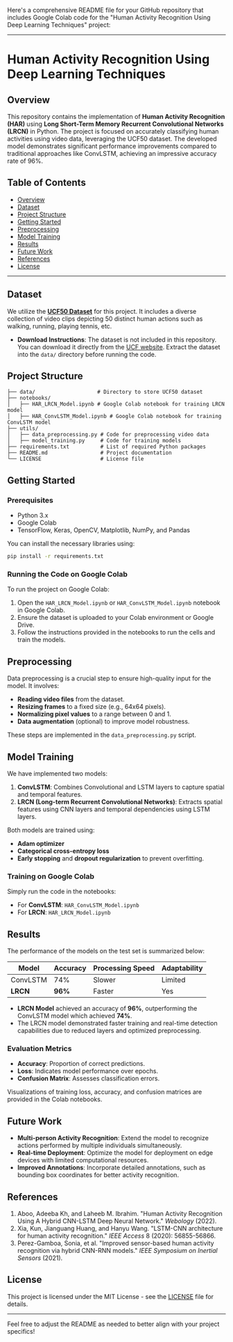 Here's a comprehensive README file for your GitHub repository that includes Google Colab code for the "Human Activity Recognition Using Deep Learning Techniques" project:

---

# Human Activity Recognition Using Deep Learning Techniques

## Overview
This repository contains the implementation of **Human Activity Recognition (HAR)** using **Long Short-Term Memory Recurrent Convolutional Networks (LRCN)** in Python. The project is focused on accurately classifying human activities using video data, leveraging the UCF50 dataset. The developed model demonstrates significant performance improvements compared to traditional approaches like ConvLSTM, achieving an impressive accuracy rate of 96%.

## Table of Contents
- [Overview](#overview)
- [Dataset](#dataset)
- [Project Structure](#project-structure)
- [Getting Started](#getting-started)
- [Preprocessing](#preprocessing)
- [Model Training](#model-training)
- [Results](#results)
- [Future Work](#future-work)
- [References](#references)
- [License](#license)

---

## Dataset
We utilize the [**UCF50 Dataset**](https://www.crcv.ucf.edu/data/UCF50.php) for this project. It includes a diverse collection of video clips depicting 50 distinct human actions such as walking, running, playing tennis, etc.

- **Download Instructions**: The dataset is not included in this repository. You can download it directly from the [UCF website](https://www.crcv.ucf.edu/data/UCF50.php). Extract the dataset into the `data/` directory before running the code.

## Project Structure
```
├── data/                    # Directory to store UCF50 dataset
├── notebooks/
│   ├── HAR_LRCN_Model.ipynb # Google Colab notebook for training LRCN model
│   ├── HAR_ConvLSTM_Model.ipynb # Google Colab notebook for training ConvLSTM model
├── utils/
│   ├── data_preprocessing.py # Code for preprocessing video data
│   ├── model_training.py     # Code for training models
├── requirements.txt          # List of required Python packages
├── README.md                 # Project documentation
└── LICENSE                   # License file
```

## Getting Started

### Prerequisites
- Python 3.x
- Google Colab
- TensorFlow, Keras, OpenCV, Matplotlib, NumPy, and Pandas

You can install the necessary libraries using:
```bash
pip install -r requirements.txt
```

### Running the Code on Google Colab
To run the project on Google Colab:
1. Open the `HAR_LRCN_Model.ipynb` or `HAR_ConvLSTM_Model.ipynb` notebook in Google Colab.
2. Ensure the dataset is uploaded to your Colab environment or Google Drive.
3. Follow the instructions provided in the notebooks to run the cells and train the models.

## Preprocessing
Data preprocessing is a crucial step to ensure high-quality input for the model. It involves:
- **Reading video files** from the dataset.
- **Resizing frames** to a fixed size (e.g., 64x64 pixels).
- **Normalizing pixel values** to a range between 0 and 1.
- **Data augmentation** (optional) to improve model robustness.

These steps are implemented in the `data_preprocessing.py` script.

## Model Training
We have implemented two models:
1. **ConvLSTM**: Combines Convolutional and LSTM layers to capture spatial and temporal features.
2. **LRCN (Long-term Recurrent Convolutional Networks)**: Extracts spatial features using CNN layers and temporal dependencies using LSTM layers.

Both models are trained using:
- **Adam optimizer**
- **Categorical cross-entropy loss**
- **Early stopping** and **dropout regularization** to prevent overfitting.

### Training on Google Colab
Simply run the code in the notebooks:
- For **ConvLSTM**: `HAR_ConvLSTM_Model.ipynb`
- For **LRCN**: `HAR_LRCN_Model.ipynb`

## Results
The performance of the models on the test set is summarized below:

| Model       | Accuracy | Processing Speed | Adaptability |
|-------------|----------|------------------|--------------|
| ConvLSTM    | 74%     | Slower           | Limited      |
| **LRCN**    | **96%** | Faster           | Yes          |

- **LRCN Model** achieved an accuracy of **96%**, outperforming the ConvLSTM model which achieved **74%**.
- The LRCN model demonstrated faster training and real-time detection capabilities due to reduced layers and optimized preprocessing.

### Evaluation Metrics
- **Accuracy**: Proportion of correct predictions.
- **Loss**: Indicates model performance over epochs.
- **Confusion Matrix**: Assesses classification errors.

Visualizations of training loss, accuracy, and confusion matrices are provided in the Colab notebooks.

## Future Work
- **Multi-person Activity Recognition**: Extend the model to recognize actions performed by multiple individuals simultaneously.
- **Real-time Deployment**: Optimize the model for deployment on edge devices with limited computational resources.
- **Improved Annotations**: Incorporate detailed annotations, such as bounding box coordinates for better activity recognition.

## References
1. Aboo, Adeeba Kh, and Laheeb M. Ibrahim. "Human Activity Recognition Using A Hybrid CNN-LSTM Deep Neural Network." *Webology* (2022).
2. Xia, Kun, Jianguang Huang, and Hanyu Wang. "LSTM-CNN architecture for human activity recognition." *IEEE Access* 8 (2020): 56855-56866.
3. Perez-Gamboa, Sonia, et al. "Improved sensor-based human activity recognition via hybrid CNN-RNN models." *IEEE Symposium on Inertial Sensors* (2021).

## License
This project is licensed under the MIT License - see the [LICENSE](LICENSE) file for details.

---

Feel free to adjust the README as needed to better align with your project specifics!
